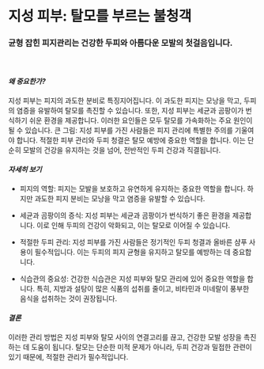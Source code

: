 
# 지성 피부: 탈모를 부르는 불청객

### 균형 잡힌 피지관리는 건강한 두피와 아름다운 모발의 첫걸음입니다.   
　   
#### ***왜 중요한가?***     
지성 피부는 피지의 과도한 분비로 특징지어집니다. 이 과도한 피지는 모낭을 막고, 두피의 염증을 유발하여 탈모를 촉진할 수 있습니다. 또한, 지성 피부는 세균과 곰팡이가 번식하기 쉬운 환경을 제공합니다. 이러한 요인들은 모두 탈모를 가속화하는 주요 원인이 될 수 있습니다. 큰 그림: 지성 피부를 가진 사람들은 피지 관리에 특별한 주의를 기울여야 합니다. 적절한 피부 관리와 두피 청결은 탈모 예방에 중요한 역할을 합니다. 이는 단순히 모발의 건강을 유지하는 것을 넘어, 전반적인 두피 건강과 직결됩니다. 

#### ***자세히 보기***

- 피지의 역할: 피지는 모발을 보호하고 유연하게 유지하는 중요한 역할을 합니다. 하지만 과도한 피지 분비는 모낭을 막고 염증을 유발할 수 있습니다. 

- 세균과 곰팡이의 증식: 지성 피부는 세균과 곰팡이가 번식하기 좋은 환경을 제공합니다. 이로 인해 두피의 건강이 악화되고, 이는 탈모로 이어질 수 있습니다. 

- 적절한 두피 관리: 지성 피부를 가진 사람들은 정기적인 두피 청결과 올바른 샴푸 사용이 필수적입니다. 이는 두피의 피지 균형을 유지하고 탈모를 예방하는 데 중요합니다. 

- 식습관의 중요성: 건강한 식습관은 지성 피부와 탈모 관리에 있어 중요한 역할을 합니다. 특히, 지방과 설탕이 많은 식품의 섭취를 줄이고, 비타민과 미네랄이 풍부한 음식을 섭취하는 것이 권장됩니다. 

#### ***결론***    
이러한 관리 방법은 지성 피부와 탈모 사이의 연결고리를 끊고, 건강한 모발 성장을 촉진하는 데 도움이 됩니다. 탈모는 단순한 미적 문제가 아니라, 두피 건강과 밀접한 관련이 있기 때문에, 적절한 관리가 필수적입니다.
<!--stackedit_data:
eyJoaXN0b3J5IjpbODAzOTg3NTUzLDM2MDQ3MjM0OV19
-->